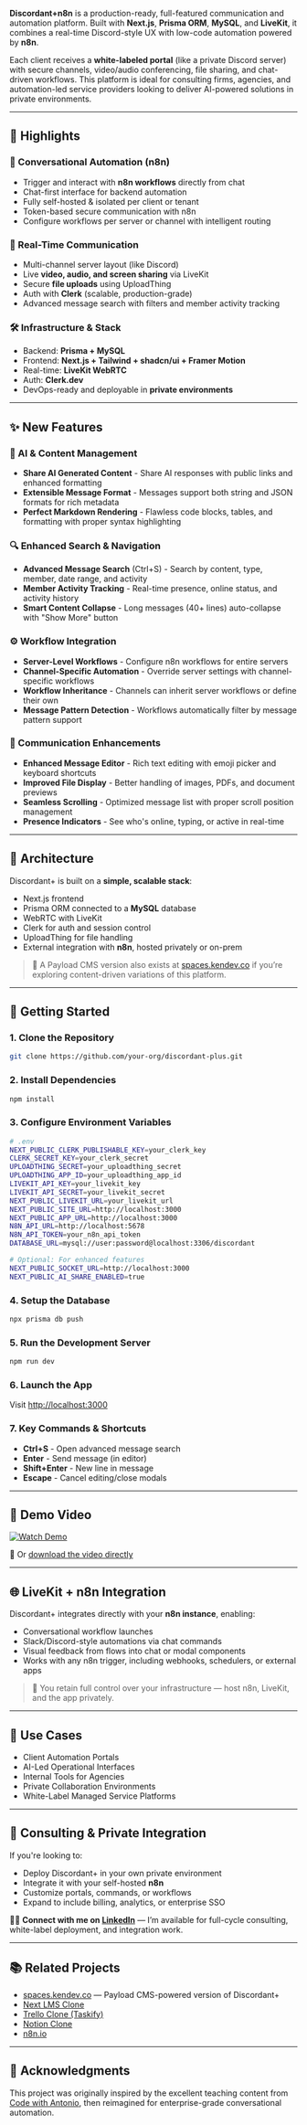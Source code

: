 **Discordant+n8n** is a production-ready, full-featured communication and automation platform. Built with **Next.js**, **Prisma ORM**, **MySQL**, and **LiveKit**, it combines a real-time Discord-style UX with low-code automation powered by **n8n**.

Each client receives a **white-labeled portal** (like a private Discord server) with secure channels, video/audio conferencing, file sharing, and chat-driven workflows. This platform is ideal for consulting firms, agencies, and automation-led service providers looking to deliver AI-powered solutions in private environments.

---

## 🔑 Highlights

### 🔁 Conversational Automation (n8n)
- Trigger and interact with **n8n workflows** directly from chat
- Chat-first interface for backend automation
- Fully self-hosted & isolated per client or tenant
- Token-based secure communication with n8n
- Configure workflows per server or channel with intelligent routing

### 💬 Real-Time Communication
- Multi-channel server layout (like Discord)
- Live **video, audio, and screen sharing** via LiveKit
- Secure **file uploads** using UploadThing
- Auth with **Clerk** (scalable, production-grade)
- Advanced message search with filters and member activity tracking

### 🛠️ Infrastructure & Stack
- Backend: **Prisma + MySQL**
- Frontend: **Next.js + Tailwind + shadcn/ui + Framer Motion**
- Real-time: **LiveKit WebRTC**
- Auth: **Clerk.dev**
- DevOps-ready and deployable in **private environments**

---

## ✨ New Features

### 🤖 AI & Content Management
- **Share AI Generated Content** - Share AI responses with public links and enhanced formatting
- **Extensible Message Format** - Messages support both string and JSON formats for rich metadata
- **Perfect Markdown Rendering** - Flawless code blocks, tables, and formatting with proper syntax highlighting

### 🔍 Enhanced Search & Navigation
- **Advanced Message Search** (Ctrl+S) - Search by content, type, member, date range, and activity
- **Member Activity Tracking** - Real-time presence, online status, and activity history
- **Smart Content Collapse** - Long messages (40+ lines) auto-collapse with "Show More" button

### ⚙️ Workflow Integration
- **Server-Level Workflows** - Configure n8n workflows for entire servers
- **Channel-Specific Automation** - Override server settings with channel-specific workflows
- **Workflow Inheritance** - Channels can inherit server workflows or define their own
- **Message Pattern Detection** - Workflows automatically filter by message pattern support

### 💬 Communication Enhancements
- **Enhanced Message Editor** - Rich text editing with emoji picker and keyboard shortcuts
- **Improved File Display** - Better handling of images, PDFs, and document previews
- **Seamless Scrolling** - Optimized message list with proper scroll position management
- **Presence Indicators** - See who's online, typing, or active in real-time

---

## 🧱 Architecture

Discordant+ is built on a **simple, scalable stack**:

- Next.js frontend
- Prisma ORM connected to a **MySQL** database
- WebRTC with LiveKit
- Clerk for auth and session control
- UploadThing for file handling
- External integration with **n8n**, hosted privately or on-prem

> 🔹 A Payload CMS version also exists at [spaces.kendev.co](https://spaces.kendev.co) if you’re exploring content-driven variations of this platform.

---

## 🚀 Getting Started

### 1. Clone the Repository

```bash
git clone https://github.com/your-org/discordant-plus.git
```

### 2. Install Dependencies

```bash
npm install
```

### 3. Configure Environment Variables

```bash
# .env
NEXT_PUBLIC_CLERK_PUBLISHABLE_KEY=your_clerk_key
CLERK_SECRET_KEY=your_clerk_secret
UPLOADTHING_SECRET=your_uploadthing_secret
UPLOADTHING_APP_ID=your_uploadthing_app_id
LIVEKIT_API_KEY=your_livekit_key
LIVEKIT_API_SECRET=your_livekit_secret
NEXT_PUBLIC_LIVEKIT_URL=your_livekit_url
NEXT_PUBLIC_SITE_URL=http://localhost:3000
NEXT_PUBLIC_APP_URL=http://localhost:3000
N8N_API_URL=http://localhost:5678
N8N_API_TOKEN=your_n8n_api_token
DATABASE_URL=mysql://user:password@localhost:3306/discordant

# Optional: For enhanced features
NEXT_PUBLIC_SOCKET_URL=http://localhost:3000
NEXT_PUBLIC_AI_SHARE_ENABLED=true
```

### 4. Setup the Database

```bash
npx prisma db push
```

### 5. Run the Development Server

```bash
npm run dev
```

### 6. Launch the App

Visit [http://localhost:3000](http://localhost:3000)

### 7. Key Commands & Shortcuts

- **Ctrl+S** - Open advanced message search
- **Enter** - Send message (in editor)
- **Shift+Enter** - New line in message
- **Escape** - Cancel editing/close modals

---

## 🎥 Demo Video

[![Watch Demo](https://img.shields.io/badge/🎬%20Watch%20Video-blue?style=for-the-badge)](https://github.com/kendevco/discordant/raw/main/public/demo/Discordant_Chat_Overview_480p.mp4)

📅 Or [download the video directly](https://github.com/kendevco/discordant/raw/main/public/demo/Discordant_Chat_Overview_480p.mp4)

---

## 🌐 LiveKit + n8n Integration

Discordant+ integrates directly with your **n8n instance**, enabling:

- Conversational workflow launches
- Slack/Discord-style automations via chat commands
- Visual feedback from flows into chat or modal components
- Works with any n8n trigger, including webhooks, schedulers, or external apps

> 🔐 You retain full control over your infrastructure — host n8n, LiveKit, and the app privately.

---

## 📆 Use Cases

- Client Automation Portals  
- AI-Led Operational Interfaces  
- Internal Tools for Agencies  
- Private Collaboration Environments  
- White-Label Managed Service Platforms

---

## 💼 Consulting & Private Integration

If you're looking to:

- Deploy Discordant+ in your own private environment
- Integrate it with your self-hosted **n8n**
- Customize portals, commands, or workflows
- Expand to include billing, analytics, or enterprise SSO

🧑‍💻 **Connect with me on [LinkedIn](https://www.linkedin.com/in/kendevco/)** — I’m available for full-cycle consulting, white-label deployment, and integration work.

---

## 📚 Related Projects

- [spaces.kendev.co](https://spaces.kendev.co) — Payload CMS-powered version of Discordant+
- [Next LMS Clone](https://github.com/...)
- [Trello Clone (Taskify)](https://github.com/...)
- [Notion Clone](https://github.com/...)
- [n8n.io](https://n8n.io)

---

## 🙏 Acknowledgments

This project was originally inspired by the excellent teaching content from [Code with Antonio](https://www.youtube.com/@codewithantonio), then reimagined for enterprise-grade conversational automation.
